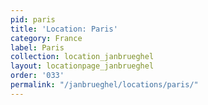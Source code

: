 ```yaml
---
pid: paris
title: 'Location: Paris'
category: France
label: Paris
collection: location_janbrueghel
layout: locationpage_janbrueghel
order: '033'
permalink: "/janbrueghel/locations/paris/"
---
```

